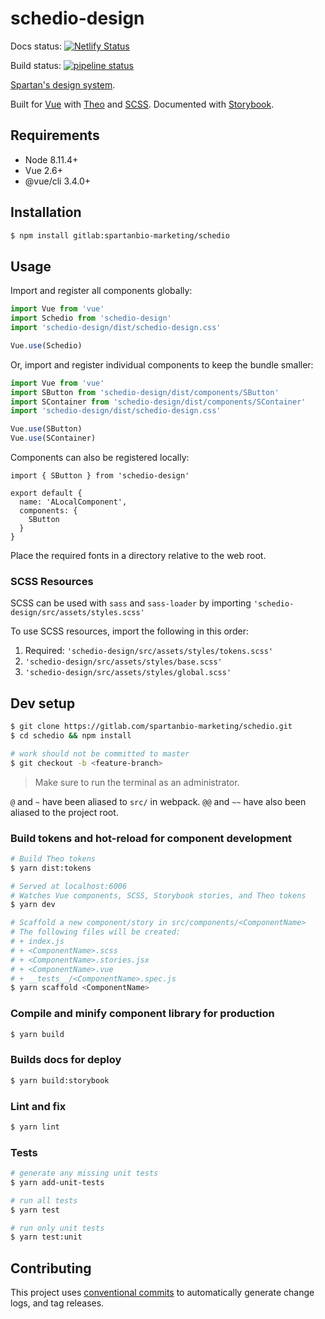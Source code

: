 # schedio-design

Docs status: [![Netlify Status](https://api.netlify.com/api/v1/badges/aed4d7e6-2fb2-4c4d-bc03-6eccf5598462/deploy-status)](https://app.netlify.com/sites/spartanbio-design/deploys)

Build status: [![pipeline status](https://gitlab.com/spartanbio-marketing/schedio/badges/master/pipeline.svg)](https://gitlab.com/spartanbio-marketing/schedio/commits/master)

[Spartan's design system](https://spartanbio-design.netlify.com).

Built for [Vue](https://vuejs.org) with [Theo](https://github.com/salesforce-ux/theo) and
[SCSS](https://sass-lang.com/). Documented with [Storybook](https://storybook.js.org).

## Requirements

- Node 8.11.4+
- Vue 2.6+
- @vue/cli 3.4.0+

## Installation

```bash
$ npm install gitlab:spartanbio-marketing/schedio
```

## Usage

Import and register all components globally:

```js
import Vue from 'vue'
import Schedio from 'schedio-design'
import 'schedio-design/dist/schedio-design.css'

Vue.use(Schedio)
```

Or, import and register individual components to keep the bundle smaller:

```js
import Vue from 'vue'
import SButton from 'schedio-design/dist/components/SButton'
import SContainer from 'schedio-design/dist/components/SContainer'
import 'schedio-design/dist/schedio-design.css'

Vue.use(SButton)
Vue.use(SContainer)
```

Components can also be registered locally:

<!-- prettier-ignore-start -->
```vue
import { SButton } from 'schedio-design'

export default {
  name: 'ALocalComponent',
  components: {
    SButton
  }
}
```
<!-- prettier-ignore-end -->

Place the required fonts in a directory relative to the web root.

### SCSS Resources

SCSS can be used with `sass` and `sass-loader` by importing `'schedio-design/src/assets/styles.scss'`

To use SCSS resources, import the following in this order:

1. Required: `'schedio-design/src/assets/styles/tokens.scss'`
1. `'schedio-design/src/assets/styles/base.scss'`
1. `'schedio-design/src/assets/styles/global.scss'`

## Dev setup

```bash
$ git clone https://gitlab.com/spartanbio-marketing/schedio.git
$ cd schedio && npm install

# work should not be committed to master
$ git checkout -b <feature-branch>
```

> Make sure to run the terminal as an administrator.

`@` and `~` have been aliased to `src/` in webpack. `@@` and `~~` have also been aliased to the
project root.

### Build tokens and hot-reload for component development

```bash
# Build Theo tokens
$ yarn dist:tokens

# Served at localhost:6006
# Watches Vue components, SCSS, Storybook stories, and Theo tokens
$ yarn dev

# Scaffold a new component/story in src/components/<ComponentName>
# The following files will be created:
# + index.js
# + <ComponentName>.scss
# + <ComponentName>.stories.jsx
# + <ComponentName>.vue
# + __tests__/<ComponentName>.spec.js
$ yarn scaffold <ComponentName>
```

### Compile and minify component library for production

```bash
$ yarn build
```

### Builds docs for deploy

```bash
$ yarn build:storybook
```

### Lint and fix

```bash
$ yarn lint
```

### Tests

```bash
# generate any missing unit tests
$ yarn add-unit-tests

# run all tests
$ yarn test

# run only unit tests
$ yarn test:unit
```

## Contributing

This project uses [conventional commits](https://conventionalcommits.org/) to automatically generate
change logs, and tag releases.
